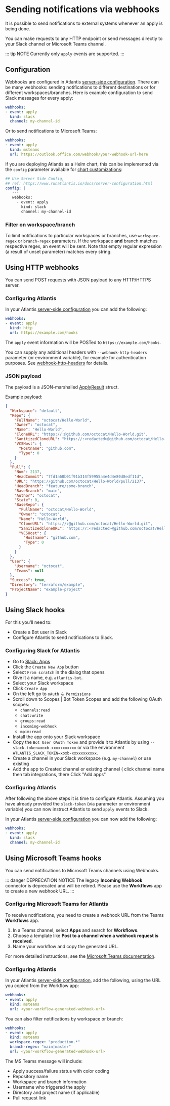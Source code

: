 # Sending notifications via webhooks

It is possible to send notifications to external systems whenever an apply is being done.

You can make requests to any HTTP endpoint or send messages directly to your Slack channel or Microsoft Teams channel.

::: tip NOTE
Currently only `apply` events are supported.
:::

## Configuration

Webhooks are configured in Atlantis [server-side configuration](server-configuration.md).
There can be many webhooks: sending notifications to different destinations or for different
workspaces/branches. Here is example configuration to send Slack messages for every apply:

```yaml
webhooks:
- event: apply
  kind: slack
  channel: my-channel-id
```

Or to send notifications to Microsoft Teams:

```yaml
webhooks:
- event: apply
  kind: msteams
  url: https://outlook.office.com/webhook/your-webhook-url-here
```

If you are deploying Atlantis as a Helm chart, this can be implemented via the `config` parameter available for [chart customizations](https://github.com/runatlantis/helm-charts#customization):

```yaml
## Use Server Side Config,
## ref: https://www.runatlantis.io/docs/server-configuration.html
config: |
   ---
   webhooks:
     - event: apply
       kind: slack
       channel: my-channel-id
```

### Filter on workspace/branch

To limit notifications to particular workspaces or branches, use `workspace-regex` or `branch-regex` parameters.
If the workspace **and** branch matches respective regex, an event will be sent. Note that empty regular expression
(a result of unset parameter) matches every string.

## Using HTTP webhooks

You can send POST requests with JSON payload to any HTTP/HTTPS server.

### Configuring Atlantis

In your Atlantis [server-side configuration](server-configuration.md) you can add the following:

```yaml
webhooks:
- event: apply
  kind: http
  url: https://example.com/hooks
```

The `apply` event information will be POSTed to `https://example.com/hooks`.

You can supply any additional headers with `--webhook-http-headers` parameter (or environment variable),
for example for authentication purposes. See [webhook-http-headers](server-configuration.md#webhook-http-headers) for details.

### JSON payload

The payload is a JSON-marshalled [ApplyResult](https://pkg.go.dev/github.com/runatlantis/atlantis/server/events/webhooks#ApplyResult) struct.

Example payload:

```json
{
  "Workspace": "default",
  "Repo": {
    "FullName": "octocat/Hello-World",
    "Owner": "octocat",
    "Name": "Hello-World",
    "CloneURL": "https://:@github.com/octocat/Hello-World.git",
    "SanitizedCloneURL": "https://:<redacted>@github.com/octocat/Hello-World.git",
    "VCSHost": {
      "Hostname": "github.com",
      "Type": 0
    }
  },
  "Pull": {
    "Num": 2137,
    "HeadCommit": "7fd1a60b01f91b314f59955a4e4d4e80d8edf11d",
    "URL": "https://github.com/octocat/Hello-World/pull/2137",
    "HeadBranch": "feature/some-branch",
    "BaseBranch": "main",
    "Author": "octocat",
    "State": 0,
    "BaseRepo": {
      "FullName": "octocat/Hello-World",
      "Owner": "octocat",
      "Name": "Hello-World",
      "CloneURL": "https://:@github.com/octocat/Hello-World.git",
      "SanitizedCloneURL": "https://:<redacted>@github.com/octocat/Hello-World.git",
      "VCSHost": {
        "Hostname": "github.com",
        "Type": 0
      }
    }
  },
  "User": {
    "Username": "octocat",
    "Teams": null
  },
  "Success": true,
  "Directory": "terraform/example", 
  "ProjectName": "example-project"
}
```

## Using Slack hooks

For this you'll need to:

* Create a Bot user in Slack
* Configure Atlantis to send notifications to Slack.

### Configuring Slack for Atlantis

* Go to [Slack: Apps](https://api.slack.com/apps)
* Click the `Create New App` button
* Select `From scratch` in the dialog that opens
* Give it a name, e.g. `atlantis-bot`.
* Select your Slack workspace
* Click `Create App`
* On the left go to `oAuth & Permissions`
* Scroll down to Scopes | Bot Token Scopes and add the following OAuth scopes:
  * `channels:read`
  * `chat:write`
  * `groups:read`
  * `incoming-webhook`
  * `mpim:read`
* Install the app onto your Slack workspace
* Copy the `Bot User OAuth Token` and provide it to Atlantis by using `--slack-token=xoxb-xxxxxxxxxxx` or via the environment `ATLANTIS_SLACK_TOKEN=xoxb-xxxxxxxxxxx`.
* Create a channel in your Slack workspace (e.g. `my-channel`) or use existing
* Add the app to Created channel or existing channel ( click channel name then tab integrations, there Click "Add apps"

### Configuring Atlantis

After following the above steps it is time to configure Atlantis. Assuming you have already provided the `slack-token` (via parameter or environment variable) you can now instruct Atlantis to send `apply` events to Slack.

In your Atlantis [server-side configuration](server-configuration.md) you can now add the following:

```yaml
webhooks:
- event: apply
  kind: slack
  channel: my-channel-id
```

## Using Microsoft Teams hooks

You can send notifications to Microsoft Teams channels using Webhooks.

::: danger DEPRECATION NOTICE
The legacy **Incoming Webhook** connector is deprecated and will be retired. Please use the **Workflows** app to create a new webhook URL.
:::

### Configuring Microsoft Teams for Atlantis

To receive notifications, you need to create a webhook URL from the Teams **Workflows** app.

1.  In a Teams channel, select **Apps** and search for **Workflows**.
2.  Choose a template like **Post to a channel when a webhook request is received**.
3.  Name your workflow and copy the generated URL.

For more detailed instructions, see the [Microsoft Teams documentation](https://support.microsoft.com/en-us/office/create-incoming-webhooks-with-workflows-for-microsoft-teams-8ae491c7-0394-4861-ba59-055e33f75498).

### Configuring Atlantis

In your Atlantis [server-side configuration](server-configuration.md), add the following, using the URL you copied from the Workflow app:

```yaml
webhooks:
- event: apply
  kind: msteams
  url: <your-workflow-generated-webhook-url>
```

You can also filter notifications by workspace or branch:

```yaml
webhooks:
- event: apply
  kind: msteams
  workspace-regex: "production.*"
  branch-regex: "main|master"
  url: <your-workflow-generated-webhook-url>
```

The MS Teams message will include:
* Apply success/failure status with color coding
* Repository name
* Workspace and branch information
* Username who triggered the apply
* Directory and project name (if applicable)
* Pull request link
